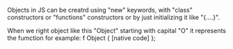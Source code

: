 Objects in JS can be creatrd using "new" keywords, with "class" constructors or "functions" constructors or by just initializing it like "{....}".

When we right object like this "Object" starting with capital "O" it represents the fumction for example:
    f Object { [native code] };